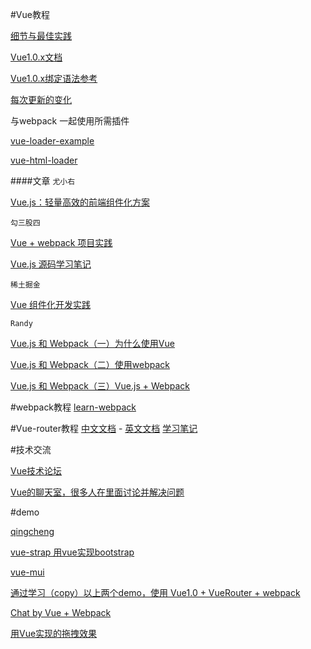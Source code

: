 #Vue教程

[细节与最佳实践](http://vuejs.org/guide/best-practices.html)

[Vue1.0.x文档](http://vuejs.org/)

[Vue1.0.x绑定语法参考](https://github.com/vuejs/vue/issues/1325)

[每次更新的变化](https://github.com/vuejs/vue/releases)

与webpack 一起使用所需插件

[vue-loader-example](https://github.com/vuejs/vue-loader-example)

[vue-html-loader](https://github.com/vuejs/vue-html-loader)

####文章
`尤小右`

[Vue.js：轻量高效的前端组件化方案](http://www.csdn.net/article/1970-01-01/2825439)

`勾三股四`

[Vue + webpack 项目实践](http://jiongks.name/blog/just-vue/)

[Vue.js 源码学习笔记](http://jiongks.name/blog/vue-code-review/)

`稀土掘金`

[Vue 组件化开发实践](http://ftandy.github.io/2015/09/05/vue/)

`Randy`

[Vue.js 和 Webpack（一）为什么使用Vue](http://djyde.github.io/2015/08/29/vuejs-and-webpack-1.html)

[Vue.js 和 Webpack（二）使用webpack](http://djyde.github.io/2015/08/30/vuejs-and-webpack-2.html)

[Vue.js 和 Webpack（三）Vue.js + Webpack](http://djyde.github.io/2015/08/31/vuejs-and-webpack-3.html)

#webpack教程
[learn-webpack](http://vingojw.github.io/2015/08/19/learn-webpack/)

#Vue-router教程
[中文文档](http://vuejs.github.io/vue-router/zh-cn/index.html) - [英文文档](http://vuejs.github.io/vue-router/en/index.html)
[学习笔记](https://github.com/vingojw/learn-vue-router)

#技术交流

[Vue技术论坛](http://forum.vuejs.org/)

[Vue的聊天室，很多人在里面讨论并解决问题](https://gitter.im/vuejs/vue)

#demo

[qingcheng](https://github.com/zerqu/qingcheng)

[vue-strap 用vue实现bootstrap](https://github.com/yuche/vue-strap)

[vue-mui](https://github.com/mennghao/vue-mui)

[通过学习（copy）以上两个demo，使用 Vue1.0 + VueRouter + webpack](https://github.com/vingojw/vue-vueRoute-webpack)

[Chat by Vue + Webpack](https://github.com/Coffcer/vue-chat)

[用Vue实现的拖拽效果](http://jsfiddle.net/lain8dono/mrnyf79e/)